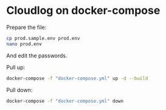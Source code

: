 # Cloudlog on docker-compose

Prepare the file:

```sh
cp prod.sample.env prod.env
nano prod.env
```

And edit the passwords.

Pull up:

```sh
docker-compose -f "docker-compose.yml" up -d --build
```

Pull down:

```sh
docker-compose -f "docker-compose.yml" down
```

